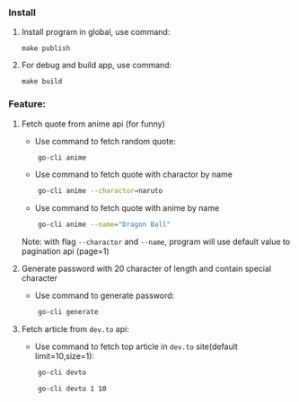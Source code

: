 ### Install

1. Install program in global, use command:

   ```
   make publish
   ```

2. For debug and build app, use command:

   ```
   make build
   ```

### Feature:

1. Fetch quote from anime api (for funny)

   - Use command to fetch random quote:

   ```sh
       go-cli anime
   ```

   - Use command to fetch quote with charactor by name

   ```sh
       go-cli anime --charactor=naruto
   ```

   - Use command to fetch quote with anime by name

   ```sh
       go-cli anime --name="Dragon Ball"
   ```

   Note: with flag `--charactor` and `--name`, program will use default value to pagination api (page=1)

2. Generate password with 20 character of length and contain special character

   - Use command to generate password:

   ```sh
       go-cli generate
   ```

3. Fetch article from `dev.to` api:

   - Use command to fetch top article in `dev.to` site(default limit=10,size=1):

   ```sh
       go-cli devto

       go-cli devto 1 10
   ```
